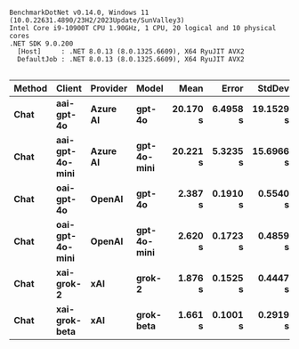```

BenchmarkDotNet v0.14.0, Windows 11 (10.0.22631.4890/23H2/2023Update/SunValley3)
Intel Core i9-10900T CPU 1.90GHz, 1 CPU, 20 logical and 10 physical cores
.NET SDK 9.0.200
  [Host]     : .NET 8.0.13 (8.0.1325.6609), X64 RyuJIT AVX2
  DefaultJob : .NET 8.0.13 (8.0.1325.6609), X64 RyuJIT AVX2


```
| Method | Client          | Provider | Model       | Mean     | Error    | StdDev    | Median   |
|------- |---------------- |--------- |------------ |---------:|---------:|----------:|---------:|
| **Chat**   | **aai-gpt-4o**      | **Azure AI** | **gpt-4o**      | **20.170 s** | **6.4958 s** | **19.1529 s** | **13.888 s** |
| **Chat**   | **aai-gpt-4o-mini** | **Azure AI** | **gpt-4o-mini** | **20.221 s** | **5.3235 s** | **15.6966 s** | **18.061 s** |
| **Chat**   | **oai-gpt-4o**      | **OpenAI**   | **gpt-4o**      |  **2.387 s** | **0.1910 s** |  **0.5540 s** |  **2.269 s** |
| **Chat**   | **oai-gpt-4o-mini** | **OpenAI**   | **gpt-4o-mini** |  **2.620 s** | **0.1723 s** |  **0.4859 s** |  **2.573 s** |
| **Chat**   | **xai-grok-2**      | **xAI**      | **grok-2**      |  **1.876 s** | **0.1525 s** |  **0.4447 s** |  **1.770 s** |
| **Chat**   | **xai-grok-beta**   | **xAI**      | **grok-beta**   |  **1.661 s** | **0.1001 s** |  **0.2919 s** |  **1.655 s** |
